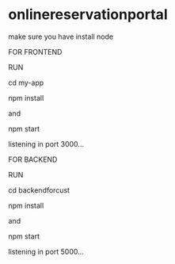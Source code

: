# onlinereservationportal
make sure you have install node

FOR FRONTEND

RUN

cd my-app

npm install

and

npm start

listening in port 3000...


FOR BACKEND

RUN

cd backendforcust

npm install

and 

npm start

listening in port 5000...
